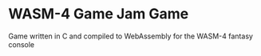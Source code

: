 # WASM-4 Game Jam Game

Game written in C and compiled to WebAssembly for the WASM-4 fantasy console